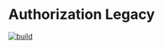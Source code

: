 # Authorization Legacy
[![build](https://github.com/schambeck/srv-authorization/actions/workflows/maven.yml/badge.svg)](https://github.com/schambeck/srv-authorization/actions/workflows/maven.yml)
